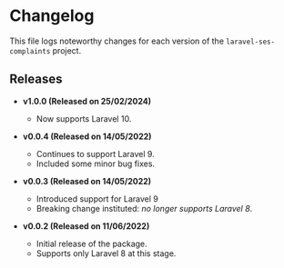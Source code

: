# Changelog

This file logs noteworthy changes for each version of the `laravel-ses-complaints` project.

## Releases

- **v1.0.0 (Released on 25/02/2024)**
    - Now supports Laravel 10.


- **v0.0.4 (Released on 14/05/2022)**
    - Continues to support Laravel 9.
    - Included some minor bug fixes.


- **v0.0.3 (Released on 14/05/2022)**
    - Introduced support for Laravel 9
    - Breaking change instituted: _no longer supports Laravel 8_.


- **v0.0.2 (Released on 11/06/2022)**
    - Initial release of the package.
    - Supports only Laravel 8 at this stage.